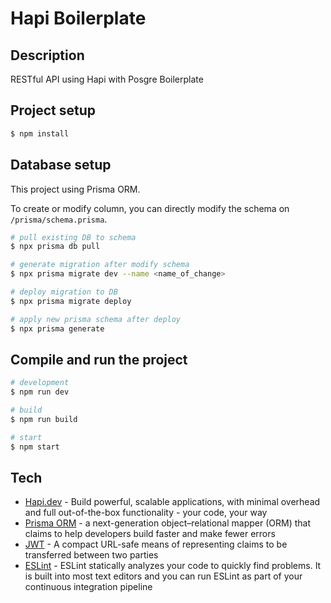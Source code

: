 # Hapi Boilerplate

## Description

RESTful API using Hapi with Posgre Boilerplate

## Project setup

```bash
$ npm install
```

## Database setup
This project using Prisma ORM.

To create or modify column, you can directly modify the schema on ``/prisma/schema.prisma``.
```bash
# pull existing DB to schema
$ npx prisma db pull

# generate migration after modify schema
$ npx prisma migrate dev --name <name_of_change>

# deploy migration to DB
$ npx prisma migrate deploy

# apply new prisma schema after deploy
$ npx prisma generate
```

## Compile and run the project

```bash
# development
$ npm run dev

# build
$ npm run build

# start
$ npm start
```

## Tech

- [Hapi.dev](https://hapi.dev/) - Build powerful, scalable applications, with minimal overhead and full out-of-the-box functionality - your code, your way
- [Prisma ORM](https://www.prisma.io/) - a next-generation object–relational mapper (ORM) that claims to help developers build faster and make fewer errors
- [JWT](https://jwt.io/) - A compact URL-safe means of representing claims to be transferred between two parties
- [ESLint](https://eslint.org/) - ESLint statically analyzes your code to quickly find problems. It is built into most text editors and you can run ESLint as part of your continuous integration pipeline